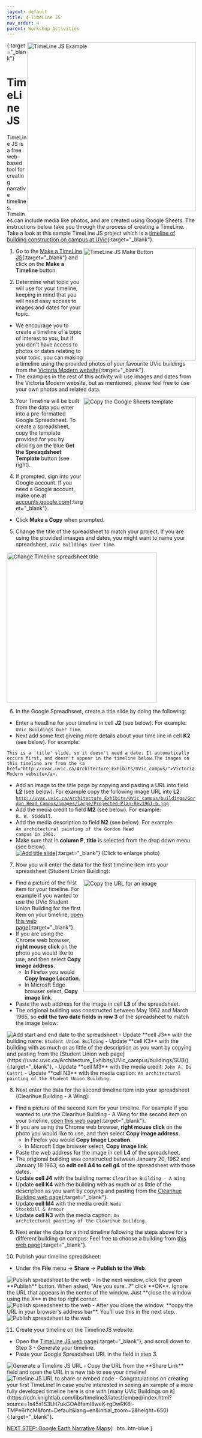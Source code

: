 ```yaml
---
layout: default
title: 4-TimeLine JS
nav_order: 4
parent: Workshop Activities
---
```

[<img src="images/timeline-logo.png" style="float:right;width:450px;" alt="TimeLine JS Example">](https://cdn.knightlab.com/libs/timeline3/latest/embed/index.html?source=1s45s1S3LH7ukGOA8fsmI8weK-rgDwRK6i-TMPe6rhcM&font=Default&lang=en&initial_zoom=2&height=800){:target="_blank"}
# TimeLine JS

TimeLine JS is a free web-based tool for creating narrative timelines. Timelines can include media like photos, and are created using Google Sheets. The instructions below take you through the process of creating a TimeLine. Take a look at this sample TimeLine JS project which is a [timeline of building construction on campus at UVic](https://cdn.knightlab.com/libs/timeline3/latest/embed/index.html?source=1s45s1S3LH7ukGOA8fsmI8weK-rgDwRK6i-TMPe6rhcM&font=Default&lang=en&initial_zoom=2&height=650){:target="_blank"}.

1. <img src="images/timeline-make.png" style="float:right;width:300px;" alt="TimeLine JS Make Button">Go to the [Make a TimeLine JS](https://timeline.knightlab.com/){:target="_blank"} and click on the **Make a Timeline** button.

2. Determine what topic you will use for your timeline, keeping in mind that you will need easy access to images and dates for your topic.
- We encourage you to create a timeline of a topic of interest to you, but if you don't have access to photos or dates relating to your topic, you can making a timeline using the provided photos of your favourite UVic buildings from the [Victoria Modern website](http://uvac.uvic.ca/Architecture_Exhibits/UVic_campus/){:target="_blank"}. 
- The examples in the rest of this activity will use images and dates from the Victoria Modern website, but as mentioned, please feel free to use your own photos and related data.

3. <img src="images/timeline-template.png" style="float:right;width:300px;" alt="Copy the Google Sheets template">Your Timeline will be built from the data you enter into a pre-formatted Google Spreadsheet. To create a spreadsheet, copy the template provided for you by clicking on the blue **Get the Spreaqdsheet Template** button (see right). 

4. If prompted, sign into your Google account. If you need a Google account, make one at [accounts.google.com](https://accounts.google.com){:target="_blank"}. 
- Click **Make a Copy** when prompted.

5. Change the title of the spreadsheet to match your project. If you are using the provided imaages and dates, you might want to name your spreadsheet, <code>UVic Buildings Over Time</code>.
<img src="images/timeline-change-title.png" style="width:400px;" alt="Change Timeline spreadsheet title">

6. In the Google Spreadhseet, create a title slide by doing the following:
- Enter a headline for your timeline in cell **J2** (see below). For example: <code>UVic Buildings Over Time</code>.
- Next add some text giveing more details about your time line in cell **K2** (see below). For example: 
```
This is a 'title' slide, so it doesn't need a date. It automatically occurs first, and doesn't appear in the timeline below.The images on this timeline are from the <a href="http://uvac.uvic.ca/Architecture_Exhibits/UVic_campus/">Victoria Modern website</a>.
```
- Add an image to the title page by copying and pasting a URL into field **L2** (see below): For example copy the following image URL into **L2**:<br> <code>http://uvac.uvic.ca/Architecture_Exhibits/UVic_campus/buildings/Gordon_Head_Campus/images/large/Projected-Plan-Rev1961-b.jpg</code>
- Add the media credit to field **M2** (see below). For example:<br> <code>R. W. Siddall</code>.
- Add the media description to field **N2** (see below). For example:<br> <code>An architectural painting of the Gordon Head campus in 1961.</code>
- Make sure that in **column P**, **title** is selected from the drop down menu (see below).<br>
[<img src="images/timeline-title-slide.png" alt="Add title slide">](images/timeline-title-slide.png){:target="_blank"} (Click to enlarge photo)<br>

7. Now you will enter the data for the first timeline item into your spreadsheet (Student Union Building):
- <img src="images/timeline-image-url.png" style="float:right;width:300px;" alt="Copy the URL for an image">Find a picture of the first item for your timeline. For example if you wanted to use the UVic Student Union Building for the first item on your timeline, [open this web page](https://uvac.uvic.ca/Architecture_Exhibits/UVic_campus/buildings/SUB/){:target="_blank"}.
- If you are using the Chrome web browser, **right mouse click** on the photo you would like to use, and then select **Copy image address**. 
  - In Firefox you would **Copy Image Location**. 
  - In Microsft Edge browser select, **Copy image link**.
- Paste the web address for the image in cell **L3** of the spreadsheet.
- The origional building was constructed between May 1962 and March 1965, so **edit the two date fields in row 3** of the spreadsheet to match the image below:
<img src="images/timeline-date-1.png" alt="Add start and end date to the spreadsheet">
- Update **cell J3** with the building name: <code>Student Union Building</code>
- Update **cell K3** with the building with as much or as little of the description as you want by copying and pasting from the [Student Union web page](https://uvac.uvic.ca/Architecture_Exhibits/UVic_campus/buildings/SUB/){:target="_blank"}.
- Update **cell M3** with the media credit: <code>John A. Di Castri</code>
- Update **cell N3** with the media caption: <code>An architectural painting of the Student Union Building.</code>

8. Next enter the data for the second timeline item into your spreadsheet (Clearihue Building - A Wing):
- Find a picture of the second item for your timeline. For example if you wanted to use the Clearihue Building - A Wing for the second item on your timeline, [open this web page](https://uvac.uvic.ca/Architecture_Exhibits/UVic_campus/buildings/Clearihue/){:target="_blank"}.
- If you are using the Chrome web browser, **right mouse click** on the photo you would like to use, and then select **Copy image address**. 
  - In Firefox you would **Copy Image Location**. 
  - In Microsft Edge browser select, **Copy image link**.
- Paste the web address for the image in cell **L4** of the spreadsheet.
- The origional building was constructed between January 20, 1962 and January 18 1963, so **edit cell A4 to cell g4** of the spreadsheet with those dates.
- Update **cell J4** with the building name: <code>Clearihue Building - A Wing</code>
- Update **cell K4** with the building with as much or as little of the description as you want by copying and pasting from the [Clearihue Building web page](https://uvac.uvic.ca/Architecture_Exhibits/UVic_campus/buildings/Clearihue/){:target="_blank"}.
- Update **cell M4** with the media credit: <code>Wade Stockdill & Armour</code>
- Update **cell N3** with the media caption: <code>An architectural painting of the Clearihue Building.</code>

9. Next enter the data for a third timeline following the steps above for a different building on campus: Feel free to choose a building from [this web page](https://uvac.uvic.ca/Architecture_Exhibits/UVic_campus/){:target="_blank"}.

10. Publish your timeline spreadsheet:
- Under the **File** menu -> **Share** -> **Publish to the Web**.<br>
<img src="images/timeline-publish-to-web.png" alt="Publish spreadsheet to the web">
- In the next window, click the green **Publish** button. When asked, "Are you sure…?" click **OK**. Ignore the URL that appears in the center of the window. Just **close the window using the X** in the top right corner.<br>
<img src="images/timeline-step-2.png" alt="Publish spreadsheet to the web">
- After you close the window, **copy the URL in your browser's address bar**. You'll use this in the next step.<br>
<img src="images/timeline-step-3.png" alt="Publish spreadsheet to the web">

11. Create your timeline on the TimelineJS website:
- Open the [TimeLine JS web page](https://timeline.knightlab.com/#make){:target="_blank"}, and scroll down to Step 3 - Generate your timeline.
- Paste your Google Spreadsheet URL in the field in step 3.<br>
<img src="images/timeline-generate.png" alt="Generate a Timeline JS URL">
- Copy the URL from the **Share Link** field and open the URL in a new tab to see your timeline!<br>
<img src="images/timeline-share.png" alt="Timeline JS URL to share or embed code">
- Congratulations on creating your first TimeLine! In case you're interested in seeing an xample of a more fully developed timeline here is one with [many UVic Buildings on it](https://cdn.knightlab.com/libs/timeline3/latest/embed/index.html?source=1s45s1S3LH7ukGOA8fsmI8weK-rgDwRK6i-TMPe6rhcM&font=Default&lang=en&initial_zoom=2&height=650){:target="_blank"}.

[NEXT STEP: Google Earth Narrative Maps](google-narrative-maps.html){: .btn .btn-blue }
